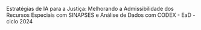 Estratégias de IA para a Justiça: Melhorando a Admissibilidade dos Recursos Especiais com SINAPSES e Análise de Dados com CODEX - EaD - ciclo 2024
